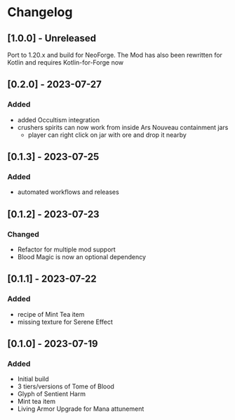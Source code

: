 # Changelog

## [1.0.0] - Unreleased

Port to 1.20.x and build for NeoForge. The Mod has also been rewritten for Kotlin and requires Kotlin-for-Forge now

## [0.2.0] - 2023-07-27

### Added

- added Occultism integration
- crushers spirits can now work from inside Ars Nouveau containment jars
  - player can right click on jar with ore and drop it nearby

## [0.1.3] - 2023-07-25

### Added

- automated workflows and releases

## [0.1.2] - 2023-07-23

### Changed

- Refactor for multiple mod support
- Blood Magic is now an optional dependency

## [0.1.1] - 2023-07-22

### Added

- recipe of Mint Tea item
- missing texture for Serene Effect

## [0.1.0] - 2023-07-19

### Added

- Initial build
- 3 tiers/versions of Tome of Blood
- Glyph of Sentient Harm
- Mint tea item
- Living Armor Upgrade for Mana attunement